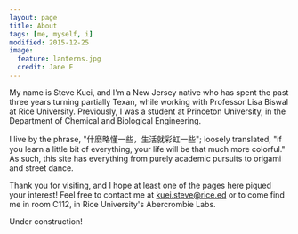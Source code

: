 ```yaml
---
layout: page
title: About
tags: [me, myself, i]
modified: 2015-12-25
image:
  feature: lanterns.jpg
  credit: Jane E
---
```

My name is Steve Kuei, and I'm a New Jersey native who has spent the past three years turning partially Texan,
 while working with Professor Lisa Biswal at Rice University. Previously, I was a student
at Princeton University, in the Department of Chemical and Biological Engineering. 

I live by the phrase, "什麽略懂一些，生活就彩虹一些"; loosely translated, "if you learn a little bit of everything, your life will be that much more colorful."
As such, this site has everything from purely academic pursuits to origami and street dance. 

Thank you for visiting, and I hope at least one of the pages here piqued your interest! Feel free to contact me at [kuei.steve@rice.ed](mailto:kuei.steve@rice.edu)
or to come find me in room C112, in Rice University's Abercrombie Labs.

Under construction!